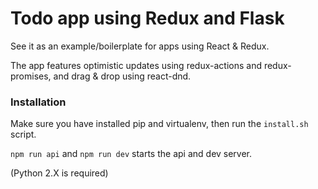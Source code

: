 # Todo app using Redux and Flask

See it as an example/boilerplate for apps using React & Redux.

The app features optimistic updates using redux-actions and redux-promises, and drag & drop using react-dnd.

### Installation
Make sure you have installed pip and virtualenv, then run the `install.sh` script. 

`npm run api` and `npm run dev` starts the api and dev server.

(Python 2.X is required)
